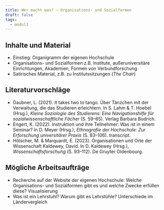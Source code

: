 ```yaml
---
title: Wer macht was? – Organisations- und Sozialformen
draft: false
tags:
  - modul1
---
```


## Inhalte und Material

- Einstieg: Organigramm der eigenen Hochschule
- Organisations- und Sozialformen z.B. Institute, außeruniversitäre Einrichtungen, Akademien, Formen von Verbundforschung
- Satirisches Material, z.B. zu Institutssitzungen (_The Chair_)

## Literaturvorschläge

- Daubner, L. (2021). It takes two to tango. Über Tänzchen mit der Verwaltung, die das Studieren erleichtern. In S. Lahm & T. Hoebel (Hrsg.), _Kleine Soziologie des Studierens: Eine Navigationshilfe für sozialwissenschaftliche Fächer_ (S. 59–65). Verlag Barbara Budrich.
- Engert, K. (2022). Instruktion und ihre Teilnehmer: Was ist in einem Seminar? In D. Meyer (Hrsg.), _Ethnografie der Hochschule: Zur Erforschung universitärer Praxis_ (S. 83–106). transcript.
- Hölscher, M. & Marquardt, E. (2023). Organisationen und Orte der Wissenschaft Kaldewey, David. In D. Kaldewey (Hrsg.), _Wissenschaftsforschung_ (S. 93–112). De Gruyter Oldenbourg.

## Mögliche Arbeitsaufträge

- Recherche auf der Website der eigenen Hochschule: Welche Organisations- und Sozialformen gibt es und welche Zwecke erfüllen diese? Visualisierung
- Was ist ein Lehrstuhl? Warum gibt es Lehrstühle? Unterschiede im Ländervergleich